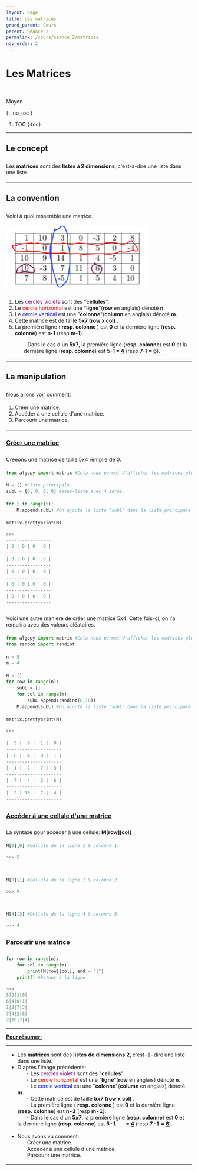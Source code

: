 ```yaml
---
layout: page
title: Les matrices
grand_parent: Cours
parent: Séance 2
permalink: /cours/seance_2/matrices
nav_order: 2
---
```


<link rel="stylesheet" href="/css/placement-label.css">  

<div id="containerIntro">
<h1><b>Les Matrices</b></h1> &nbsp; <p class="label label-yellow">Moyen</p>   
</div>

{: .no_toc }
1. TOC
{:toc}

---

##  Le concept

<div style="margin-top:0.7cm;margin-bottom:0.5cm">
Les <b>matrices</b> sont des <b>listes à 2 dimensions</b>, c'est-à-dire une liste dans une liste.
</div>

---

## La convention

<div style="margin-top:0.7cm;margin-bottom:0.5cm">
Voici à quoi ressemble une matrice.
</div>

![Matrice](/img/course_image/nb_7/course7_1.png)


<div style="margin-top:0.7cm;margin-bottom:0.5cm">
<ol>
<li> Les <font color = "purple"> cercles violets </font> sont des "<b>cellules</b>". </li>
<li> Le <font color = "red"> cercle horizontal </font> est une "<b>ligne</b>"(<b>row</b> en anglais) dénoté <b>n</b>.</li>
<li> Le <font color = "blue"> cercle vertical </font> est une "<b>colonne</b>"(<b>column</b> en anglais) dénoté <b>m</b>.</li>
<li> Cette matrice est de taille <b> 5x7 (row x col) </b>.</li>
<li> La première ligne (<b> resp. colonne </b>) est <b>0</b> et la dernière ligne (<b>resp. colonne</b>) est <b>n-1</b> (resp <b>m-1</b>).</li>
    <ol>- Dans le cas d'un <b>5x7</b>, la première ligne (<b>resp. colonne</b>) est <b>0</b> et la dernière ligne (<b>resp. colonne</b>) est <b>5-1 = <u>4</u></b> (resp <b>7-1 = <u>6</u></b>).</ol>
</ol>
</div>

---

## La manipulation

<div style="margin-top:0.7cm;margin-bottom:0.5cm">
Nous allons voir comment:
</div>

<div style="margin-bottom:0.5cm">
<ol>
<li> Créer une matrice.</li>
<li> Accéder à une cellule d'une matrice.</li>
<li> Parcourir une matrice.</li>
</ol>
</div>

---

### <u> Créer une matrice </u>


<div style="margin-top:0.7cm;margin-bottom:0.5cm">
Créeons une matrice de taille 5x4 remplie de 0.
</div>


```python
from algopy import matrix #Cela nous permet d'afficher les matrices plus joliment.

M = [] #Liste principale.
subL = [0, 0, 0, 0] #sous-liste avec 4 zéros.

for i in range(5):
    M.append(subL) #On ajoute la liste "subL" dans la liste principale "M".

matrix.prettyprint(M)
```
```python
>>>
-----------------
| 0 | 0 | 0 | 0 |
-----------------
| 0 | 0 | 0 | 0 |
-----------------
| 0 | 0 | 0 | 0 |
-----------------
| 0 | 0 | 0 | 0 |
-----------------
| 0 | 0 | 0 | 0 |
-----------------
```

<div style="margin-top:0.7cm;margin-bottom:0.5cm">
Voici une autre manière de créer une matrice 5x4. Cette fois-ci, on l'a remplira avec des valeurs aléatoires.
</div>

```python
from algopy import matrix #Cela nous permet d'afficher les matrices plus joliment.
from random import randint

n = 5
m = 4

M = []
for row in range(n):
    subL = []
    for col in range(m):
        subL.append(randint(0,10))
    M.append(subL) #On ajoute la liste "subL" dans la liste principale "M".
    
matrix.prettyprint(M)
```
```python
>>>
---------------------
|  5 |  9 |  1 |  0 |
---------------------
|  6 |  4 |  0 |  1 |
---------------------
|  1 |  2 |  7 |  3 |
---------------------
|  7 |  4 |  2 |  6 |
---------------------
|  2 | 10 |  7 |  4 |
---------------------
```

<div style="margin-top:0.7cm;margin-bottom:0.5cm">
</div>

### <u> Accéder à une cellule d'une matrice </u>

<div style="margin-top:0.7cm;margin-bottom:0.5cm">
La syntaxe pour accéder à une cellule: <b>M[row][col]</b>
</div>

```python
M[0][0] #Cellule de la ligne 1 & colonne 1.
```
```python
>>> 5
```
<br>

```python
M[0][1] #Cellule de la ligne 1 & colonne 2.
```
```python
>>> 9
```
<br>

```python
M[4][3] #Cellule de la ligne 4 & colonne 3.
```
```python
>>> 4
```

<div style="margin-top:0.7cm;margin-bottom:0.5cm">
</div>

### <u> Parcourir une matrice </u>

<div style="margin-top:0.7cm;margin-bottom:0.5cm">
</div>

```python
for row in range(n):
    for col in range(m):
        print(M[row][col], end = "|")
    print() #Retour à la ligne
```
```python
>>>
5|9|1|0|
6|4|0|1|
1|2|7|3|
7|4|2|6|
2|10|7|4|
```

---

__<u>Pour résumer:</u>__ 

<table><tr><td>

- Les <b> matrices</b> sont des <b>listes de dimensions 2</b>, c'est-à-dire une liste dans une liste.<br>
- D'après l'image précédente:<br>
&nbsp;&nbsp;&nbsp;&nbsp;&nbsp;&nbsp;- Les <font color = "purple"> cercles violets </font> sont des "<b>cellules</b>".
    <br>
&nbsp;&nbsp;&nbsp;&nbsp;&nbsp;&nbsp;- Le <font color = "red"> cercle horizontal </font> est une "<b>ligne</b>"(<b>row</b> en anglais) dénoté <b>n</b>.
    <br>
&nbsp;&nbsp;&nbsp;&nbsp;&nbsp;&nbsp;- Le <font color = "blue"> cercle vertical </font> est une "<b>colonne</b>"(<b>column</b> en anglais) dénoté <b>m</b>.
    <br>
&nbsp;&nbsp;&nbsp;&nbsp;&nbsp;&nbsp;- Cette matrice est de taille <b> 5x7 (row x col) </b>.
    <br>
&nbsp;&nbsp;&nbsp;&nbsp;&nbsp;&nbsp;- La première ligne (<b> resp. colonne </b>) est <b>0</b> et la dernière ligne (<b>resp. colonne</b>) est <b>n-1</b> (resp <b>m-1</b>).
    <br>
&nbsp;&nbsp;&nbsp;&nbsp;&nbsp;&nbsp;- Dans le cas d'un <b>5x7</b>, la première ligne (<b>resp. colonne</b>) est <b>0</b> et la dernière ligne (<b>resp. colonne</b>) est <b>5-1 &nbsp;&nbsp;&nbsp;&nbsp;&nbsp;&nbsp;= <u>4</u></b> (resp <b>7-1 = <u>6</u></b>).
    <br>
    <br>
- Nous avons vu comment:
    <br>
&nbsp;&nbsp;&nbsp;&nbsp;&nbsp;&nbsp; Créer une matrice.
    <br>
&nbsp;&nbsp;&nbsp;&nbsp;&nbsp;&nbsp; Accéder à une cellule d'une matrice.
    <br>
&nbsp;&nbsp;&nbsp;&nbsp;&nbsp;&nbsp; Parcourir une matrice.
</td></tr></table>